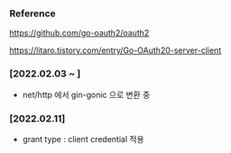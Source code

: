 ### Reference

https://github.com/go-oauth2/oauth2

https://litaro.tistory.com/entry/Go-OAuth20-server-client



### [2022.02.03 ~ ]

- net/http 에서 gin-gonic 으로 변환 중

### [2022.02.11]

- grant type : client credential 적용
